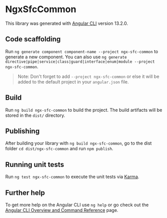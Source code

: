 # NgxSfcCommon

This library was generated with [Angular CLI](https://github.com/angular/angular-cli) version 13.2.0.

## Code scaffolding

Run `ng generate component component-name --project ngx-sfc-common` to generate a new component. You can also use `ng generate directive|pipe|service|class|guard|interface|enum|module --project ngx-sfc-common`.
> Note: Don't forget to add `--project ngx-sfc-common` or else it will be added to the default project in your `angular.json` file. 

## Build

Run `ng build ngx-sfc-common` to build the project. The build artifacts will be stored in the `dist/` directory.

## Publishing

After building your library with `ng build ngx-sfc-common`, go to the dist folder `cd dist/ngx-sfc-common` and run `npm publish`.

## Running unit tests

Run `ng test ngx-sfc-common` to execute the unit tests via [Karma](https://karma-runner.github.io).

## Further help

To get more help on the Angular CLI use `ng help` or go check out the [Angular CLI Overview and Command Reference](https://angular.io/cli) page.
